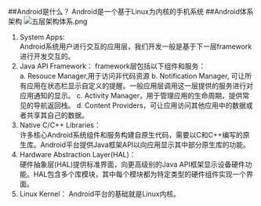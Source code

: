 ##Android是什么？
    Android是一个基于Linux为内核的手机系统
##Android体系架构
![五层架构体系.png](https://upload-images.jianshu.io/upload_images/7156039-7a55891ed7406b17.png?imageMogr2/auto-orient/strip%7CimageView2/2/w/1240)
1. System Apps:  
Android系统用户进行交互的应用层，我们开发一般是基于下一层framework进行开发交互的。
2. Java API Framework：
  framework层包括以下组件和服务：  
a. Resouce Manager,用于访问非代码资源
b. Notification Manager, 可让所有应用在状态栏显示自定义的提醒。一般应用层调用这一层提供的服务进行对应用通知的显示。
c. Activity Manager，用于管理应用的生命周期，提供常见的导航返回栈。
d. Content Providers，可让应用访问其他应用中的数据或者共享其自己的数据。
3. Native C/C++ Libraries：  
许多核心Android系统组件和服务构建自原生代码，需要以C和C++编写的原生库。Android平台提供Java框架API以向应用显示其中部分原生库的功能。
4. Hardware Abstraction Layer(HAL)：  
硬件抽象层(HAL)提供标准界面，向更高级别的Java API框架显示设备硬件功能。HAL包含多个库模块，其中每个模块都为特定类型的硬件组件实现一个界面。
5. Linux Kernel：
Android平台的基础就是Linux内核。
